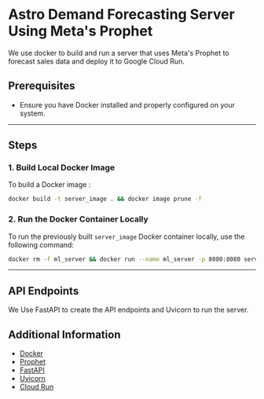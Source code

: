 # Astro Demand Forecasting Server Using Meta's Prophet

We use docker to build and run a server that uses Meta's Prophet to forecast sales data and deploy it to Google Cloud Run.

## Prerequisites
- Ensure you have Docker installed and properly configured on your system.
---

## Steps

### 1. Build Local Docker Image

To build a Docker image :

```bash
docker build -t server_image . && docker image prune -f
```

### 2. Run the Docker Container Locally

To run the previously built `server_image` Docker container locally, use the following command:

```bash
docker rm -f ml_server && docker run --name ml_server -p 8080:8080 server_image
```

---

## API Endpoints

We Use FastAPI to create the API endpoints and Uvicorn to run the server.


## Additional Information

- [Docker](https://docs.docker.com/)
- [Prophet](https://facebook.github.io/prophet/docs/)
- [FastAPI](https://fastapi.tiangolo.com/)
- [Uvicorn](https://www.uvicorn.org/)
- [Cloud Run](https://cloud.google.com/run)
